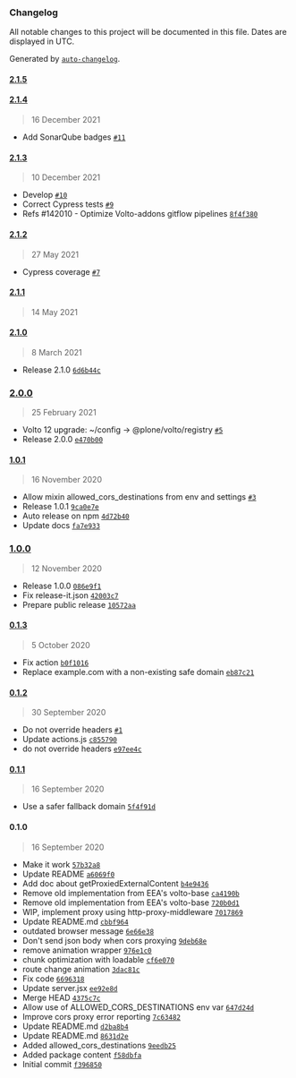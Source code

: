 ### Changelog

All notable changes to this project will be documented in this file. Dates are displayed in UTC.

Generated by [`auto-changelog`](https://github.com/CookPete/auto-changelog).

#### [2.1.5](https://github.com/eea/volto-corsproxy/compare/2.1.4...2.1.5)


#### [2.1.4](https://github.com/eea/volto-corsproxy/compare/2.1.3...2.1.4)

> 16 December 2021

- Add SonarQube badges [`#11`](https://github.com/eea/volto-corsproxy/pull/11)

#### [2.1.3](https://github.com/eea/volto-corsproxy/compare/2.1.2...2.1.3)

> 10 December 2021

- Develop [`#10`](https://github.com/eea/volto-corsproxy/pull/10)
- Correct Cypress tests [`#9`](https://github.com/eea/volto-corsproxy/pull/9)
- Refs #142010 - Optimize Volto-addons gitflow pipelines [`8f4f380`](https://github.com/eea/volto-corsproxy/commit/8f4f38083912d1f67c86a6c72316cb83aba3b3a8)

#### [2.1.2](https://github.com/eea/volto-corsproxy/compare/2.1.1...2.1.2)

> 27 May 2021

- Cypress coverage [`#7`](https://github.com/eea/volto-corsproxy/pull/7)

#### [2.1.1](https://github.com/eea/volto-corsproxy/compare/2.1.0...2.1.1)

> 14 May 2021


#### [2.1.0](https://github.com/eea/volto-corsproxy/compare/2.0.0...2.1.0)

> 8 March 2021

- Release 2.1.0 [`6d6b44c`](https://github.com/eea/volto-corsproxy/commit/6d6b44c4e554e3ec467636056b68ca732c3c83f3)

### [2.0.0](https://github.com/eea/volto-corsproxy/compare/1.0.1...2.0.0)

> 25 February 2021

- Volto 12 upgrade: ~/config -&gt; @plone/volto/registry [`#5`](https://github.com/eea/volto-corsproxy/pull/5)
- Release 2.0.0 [`e470b00`](https://github.com/eea/volto-corsproxy/commit/e470b007af2dac5aa026d95aa6fde537b1a001bd)

#### [1.0.1](https://github.com/eea/volto-corsproxy/compare/1.0.0...1.0.1)

> 16 November 2020

- Allow mixin allowed_cors_destinations from env and settings [`#3`](https://github.com/eea/volto-corsproxy/pull/3)
- Release 1.0.1 [`9ca0e7e`](https://github.com/eea/volto-corsproxy/commit/9ca0e7e0a51640e6df7565a9f0917e503c512dba)
- Auto release on npm [`4d72b40`](https://github.com/eea/volto-corsproxy/commit/4d72b40ffc33e899f0c2cab0f2f5027412d20441)
- Update docs [`fa7e933`](https://github.com/eea/volto-corsproxy/commit/fa7e933e3d46e6cdcae44e95029d94e0fcb7223a)

### [1.0.0](https://github.com/eea/volto-corsproxy/compare/0.1.3...1.0.0)

> 12 November 2020

- Release 1.0.0 [`086e9f1`](https://github.com/eea/volto-corsproxy/commit/086e9f1ad99da57b14ac8f570c08ab05493fad1c)
- Fix release-it.json [`42003c7`](https://github.com/eea/volto-corsproxy/commit/42003c728acdad9b1d5fd57babb0d59a0c6d61c7)
- Prepare public release [`10572aa`](https://github.com/eea/volto-corsproxy/commit/10572aa4fe7ad5f4f16346207f706888e2ea0d6f)

#### [0.1.3](https://github.com/eea/volto-corsproxy/compare/0.1.2...0.1.3)

> 5 October 2020

- Fix action [`b0f1016`](https://github.com/eea/volto-corsproxy/commit/b0f1016c234b92a6f7acf4073c2251de6548c87d)
- Replace example.com with a non-existing safe domain [`eb87c21`](https://github.com/eea/volto-corsproxy/commit/eb87c21724e92a3a1bbc6e78ceb40b319992aa03)

#### [0.1.2](https://github.com/eea/volto-corsproxy/compare/0.1.1...0.1.2)

> 30 September 2020

- Do not override headers [`#1`](https://github.com/eea/volto-corsproxy/pull/1)
- Update actions.js [`c855790`](https://github.com/eea/volto-corsproxy/commit/c855790943dfce25c99cbea4cb9f58d8fb8abe8b)
- do not override headers [`e97ee4c`](https://github.com/eea/volto-corsproxy/commit/e97ee4c68feea64500546b335492ce8dfd9133c2)

#### [0.1.1](https://github.com/eea/volto-corsproxy/compare/0.1.0...0.1.1)

> 16 September 2020

- Use a safer fallback domain [`5f4f91d`](https://github.com/eea/volto-corsproxy/commit/5f4f91d17d4e1c81d26187ff77101066e0db17e7)

#### 0.1.0

> 16 September 2020

- Make it work [`57b32a8`](https://github.com/eea/volto-corsproxy/commit/57b32a830e5adddefa698d717eabafcfac00e255)
- Update README [`a6069f0`](https://github.com/eea/volto-corsproxy/commit/a6069f02c4490f0ae6940ac66debf5af59313b5a)
- Add doc about getProxiedExternalContent [`b4e9436`](https://github.com/eea/volto-corsproxy/commit/b4e943623b4bbf8f5020f6ec94b7a1370719f541)
- Remove old implementation from EEA's volto-base [`ca4190b`](https://github.com/eea/volto-corsproxy/commit/ca4190b1f08242b5aec55bd95f44501e5a4b624f)
- Remove old implementation from EEA's volto-base [`720b0d1`](https://github.com/eea/volto-corsproxy/commit/720b0d18f3c9064d2be6ea6110e07fa48b742193)
- WIP, implement proxy using http-proxy-middleware [`7017869`](https://github.com/eea/volto-corsproxy/commit/70178691475cde8d62b5cf725a13ce6857c8f621)
- Update README.md [`cbbf964`](https://github.com/eea/volto-corsproxy/commit/cbbf964f95a3ea352b0eea6984327da92ee1e94e)
- outdated browser message [`6e66e38`](https://github.com/eea/volto-corsproxy/commit/6e66e3869a671f1de33545fcbcf246803d19868a)
- Don't send json body when cors proxying [`9deb68e`](https://github.com/eea/volto-corsproxy/commit/9deb68e8db298ae673332ee38beb1ecc6ed03cc7)
- remove animation wrapper [`976e1c0`](https://github.com/eea/volto-corsproxy/commit/976e1c099bb0bef75fda2d68e4d334125057ab67)
- chunk optimization with loadable [`cf6e070`](https://github.com/eea/volto-corsproxy/commit/cf6e07076faf5dd40d84cbdf05099927e6bb1d01)
- route change animation [`3dac81c`](https://github.com/eea/volto-corsproxy/commit/3dac81c9d2d807dc198efc8436c8506dbd4bae4a)
- Fix code [`6696318`](https://github.com/eea/volto-corsproxy/commit/669631893efbccce9d9226af85b7f2ad945baceb)
- Update server.jsx [`ee92e8d`](https://github.com/eea/volto-corsproxy/commit/ee92e8d710d6ec141840958fc6cdfb1cac2db795)
- Merge HEAD [`4375c7c`](https://github.com/eea/volto-corsproxy/commit/4375c7c80c224186dd67ea6824eefa86135332fa)
- Allow use of ALLOWED_CORS_DESTINATIONS env var [`647d24d`](https://github.com/eea/volto-corsproxy/commit/647d24d52b27fd21d472fe6acecc58a8481c8cf4)
- Improve cors proxy error reporting [`7c63482`](https://github.com/eea/volto-corsproxy/commit/7c634822640da038be0731540871338f95ec3417)
- Update README.md [`d2ba8b4`](https://github.com/eea/volto-corsproxy/commit/d2ba8b4b3d934d1132802f97c28a37f6078af523)
- Update README.md [`8631d2e`](https://github.com/eea/volto-corsproxy/commit/8631d2ed833178d2cbc00272f4d63419753b829e)
- Added allowed_cors_destinations [`9eedb25`](https://github.com/eea/volto-corsproxy/commit/9eedb25d259aa3bbd0fca8381bb30663eeafeaf8)
- Added package content [`f58dbfa`](https://github.com/eea/volto-corsproxy/commit/f58dbfafa0400794f3f5ea129bfd56a6c7b76d37)
- Initial commit [`f396850`](https://github.com/eea/volto-corsproxy/commit/f3968509173e0be1940e786f60c32f06e5aded95)
